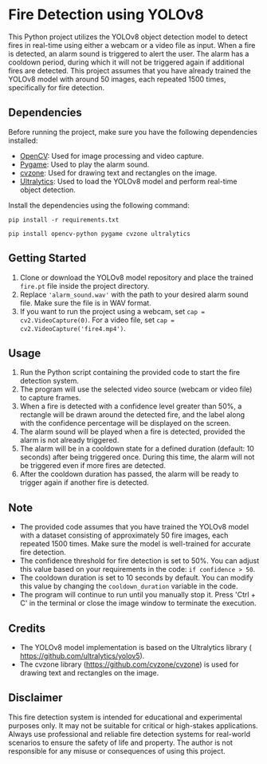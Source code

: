 <h1>Fire Detection using YOLOv8</h1>
    <p>
        This Python project utilizes the YOLOv8 object detection model to detect fires in real-time using either a
        webcam or a video file as input. When a fire is detected, an alarm sound is triggered to alert the user. The
        alarm has a cooldown period, during which it will not be triggered again if additional fires are detected.
        This project assumes that you have already trained the YOLOv8 model with around 50 images, each repeated 1500
        times, specifically for fire detection. 
    </p> 
<h2>Dependencies</h2>  
    <p>     
        Before running the project, make sure you have the following dependencies installed:  
    </p>  
    <ul> 
        <li>
            <a href="https://pypi.org/project/opencv-python/">OpenCV</a>: Used for image processing and video capture.
        </li>
        <li>  
            <a href="https://pypi.org/project/pygame/">Pygame</a>: Used to play the alarm sound.
        </li> 
        <li>
            <a href="https://pypi.org/project/cvzone/">cvzone</a>: Used for drawing text and rectangles on the image.
        </li>
        <li>
            <a href="https://pypi.org/project/ultralytics/">Ultralytics</a>: Used to load the YOLOv8 model and perform
            real-time object detection.
        </li> 
    </ul>
    <p>
        Install the dependencies using the following command:
    </p>
    <pre><code>pip install -r requirements.txt</code></pre>
    <pre><code>pip install opencv-python pygame cvzone ultralytics</code></pre>
    

 <h2>Getting Started</h2>
    <ol>
        <li>
            Clone or download the YOLOv8 model repository and place the trained <code>fire.pt</code> file inside the
            project directory.
        </li>
        <li>
            Replace <code>'alarm_sound.wav'</code> with the path to your desired alarm sound file. Make sure the file is
            in WAV format.
        </li>
        <li>
            If you want to run the project using a webcam, set <code>cap = cv2.VideoCapture(0)</code>. For a video file,
            set <code>cap = cv2.VideoCapture('fire4.mp4')</code>.
        </li>
    </ol>

   <h2>Usage</h2>
    <ol>
        <li>
            Run the Python script containing the provided code to start the fire detection system.
        </li>
        <li>
            The program will use the selected video source (webcam or video file) to capture frames.
        </li>
        <li>
            When a fire is detected with a confidence level greater than 50%, a rectangle will be drawn around the
            detected fire, and the label along with the confidence percentage will be displayed on the screen.
        </li>
        <li>
            The alarm sound will be played when a fire is detected, provided the alarm is not already triggered.
        </li>
        <li>
            The alarm will be in a cooldown state for a defined duration (default: 10 seconds) after being triggered
            once. During this time, the alarm will not be triggered even if more fires are detected.
        </li>
        <li>
            After the cooldown duration has passed, the alarm will be ready to trigger again if another fire is
            detected.
        </li>
    </ol>

 <h2>Note</h2>
    <ul>
        <li>
            The provided code assumes that you have trained the YOLOv8 model with a dataset consisting of approximately
            50 fire images, each repeated 1500 times. Make sure the model is well-trained for accurate fire detection.
        </li>
        <li>
            The confidence threshold for fire detection is set to 50%. You can adjust this value based on your
            requirements in the code: <code>if confidence &gt; 50</code>.
        </li>
        <li>
            The cooldown duration is set to 10 seconds by default. You can modify this value by changing the
            <code>cooldown_duration</code> variable in the code.
        </li>
        <li>
            The program will continue to run until you manually stop it. Press 'Ctrl + C' in the terminal or close the
            image window to terminate the execution.
        </li>
    </ul>

 <h2>Credits</h2>
    <ul>
        <li>
            The YOLOv8 model implementation is based on the Ultralytics library (
            <a href="https://github.com/ultralytics/yolov5">https://github.com/ultralytics/yolov5</a>).
        </li>
        <li>
            The cvzone library (<a href="https://github.com/cvzone/cvzone">https://github.com/cvzone/cvzone</a>) is used
            for drawing text and rectangles on the image.
        </li>
    </ul>

 <h2>Disclaimer</h2>
    <p>
        This fire detection system is intended for educational and experimental purposes only. It may not be suitable
        for critical or high-stakes applications. Always use professional and reliable fire detection systems for
        real-world scenarios to ensure the safety of life and property. The author is not responsible for any misuse or
        consequences of using this project.
    </p>
